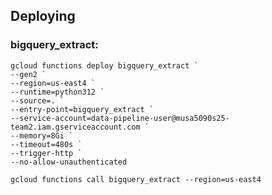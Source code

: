 ## Deploying

### bigquery_extract:

```shell
gcloud functions deploy bigquery_extract `
--gen2 `
--region=us-east4 `
--runtime=python312 `
--source=. `
--entry-point=bigquery_extract `
--service-account=data-pipeline-user@musa5090s25-team2.iam.gserviceaccount.com `
--memory=8Gi `
--timeout=480s `
--trigger-http `
--no-allow-unauthenticated
```

```shell
gcloud functions call bigquery_extract --region=us-east4
```